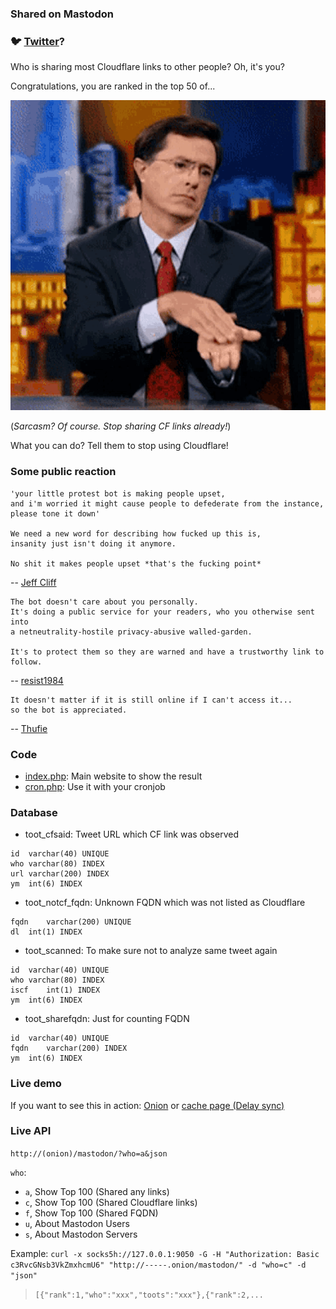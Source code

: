 ### Shared on Mastodon

### 🐦 [Twitter](../birdwch/README.md)?


Who is sharing most Cloudflare links to other people?
Oh, it's you?

Congratulations, you are ranked in the top 50 of...

![](../../image/clapclapclap.gif)

(_Sarcasm? Of course. Stop sharing CF links already!_)

What you can do? Tell them to stop using Cloudflare!


### Some public reaction

```
'your little protest bot is making people upset,
and i'm worried it might cause people to defederate from the instance,
please tone it down'

We need a new word for describing how fucked up this is,
insanity just isn't doing it anymore.

No shit it makes people upset *that's the fucking point*
```
-- [Jeff Cliff](http://qhtn4w2q36dojls2.onion/)


```
The bot doesn't care about you personally.
It's doing a public service for your readers, who you otherwise sent into
a netneutrality-hostile privacy-abusive walled-garden.

It's to protect them so they are warned and have a trustworthy link to follow.
```
-- [resist1984](https://social.privacytools.io/@resist1984)


```
It doesn't matter if it is still online if I can't access it...
so the bot is appreciated.
```
-- [Thufie](https://social.pixie.town/@thufie)


### Code

- [index.php](index.php): Main website to show the result
- [cron.php](cron.php): Use it with your cronjob


### Database

- toot_cfsaid: Tweet URL which CF link was observed
```
id	varchar(40) UNIQUE
who	varchar(80) INDEX
url	varchar(200) INDEX
ym	int(6) INDEX
```

- toot_notcf_fqdn: Unknown FQDN which was not listed as Cloudflare
```
fqdn	varchar(200) UNIQUE
dl	int(1) INDEX
```

- toot_scanned: To make sure not to analyze same tweet again
```
id	varchar(40) UNIQUE
who	varchar(80) INDEX
iscf	int(1) INDEX
ym	int(6) INDEX
```

- toot_sharefqdn: Just for counting FQDN
```
id	varchar(40) UNIQUE
fqdn	varchar(200) INDEX
ym	int(6) INDEX
```


### Live demo

If you want to see this in action: [Onion](http://stopcloudflare@avrynpc2q7pknqa3ucf5tvjcwad5nxvxgwnzvl2b6dx6uo4f7nc7zzqd.onion/mastodon/) or [cache page  (Delay sync)](../../subfiles/shared_on_mastodon.md)



### Live API

`http://(onion)/mastodon/?who=a&json`

`who`:
- `a`, Show Top 100 (Shared any links)
- `c`, Show Top 100 (Shared Cloudflare links)
- `f`, Show Top 100 (Shared FQDN)
- `u`, About Mastodon Users
- `s`, About Mastodon Servers

Example:
`curl -x socks5h://127.0.0.1:9050 -G -H "Authorization: Basic c3RvcGNsb3VkZmxhcmU6" "http://-----.onion/mastodon/" -d "who=c" -d "json"`

> `[{"rank":1,"who":"xxx","toots":"xxx"},{"rank":2,...`